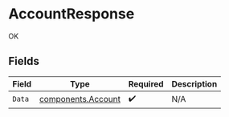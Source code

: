# AccountResponse

OK


## Fields

| Field                                                    | Type                                                     | Required                                                 | Description                                              |
| -------------------------------------------------------- | -------------------------------------------------------- | -------------------------------------------------------- | -------------------------------------------------------- |
| `Data`                                                   | [components.Account](../../models/components/account.md) | :heavy_check_mark:                                       | N/A                                                      |